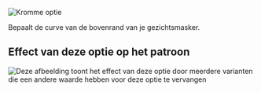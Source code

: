 ![Kromme optie](./curve.svg)

Bepaalt de curve van de bovenrand van je gezichtsmasker.

## Effect van deze optie op het patroon

![Deze afbeelding toont het effect van deze optie door meerdere varianten die een andere waarde hebben voor deze optie te vervangen](florence_curve_sample.svg "Effect van deze optie op het patroon")
